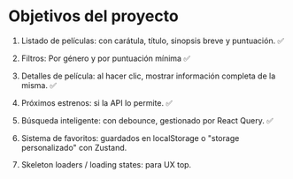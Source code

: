 # Objetivos del proyecto

1. Listado de películas: con carátula, título, sinopsis breve y puntuación. ✅

2. Filtros: Por género y por puntuación mínima ✅

3. Detalles de película: al hacer clic, mostrar información completa de la misma. ✅

4. Próximos estrenos: si la API lo permite. ✅

5. Búsqueda inteligente: con debounce, gestionado por React Query. ✅

6. Sistema de favoritos: guardados en localStorage o "storage personalizado" con Zustand.

7. Skeleton loaders / loading states: para UX top.